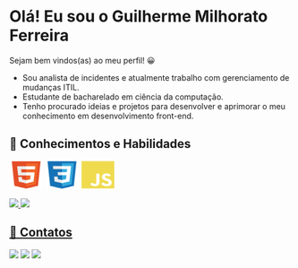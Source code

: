 <h1>Olá! Eu sou o Guilherme Milhorato Ferreira</h1>       

Sejam bem vindos(as) ao meu perfil! 😀
- Sou analista de incidentes e atualmente trabalho com gerenciamento de mudanças ITIL.
- Estudante de bacharelado em ciência da computação.
- Tenho procurado ideias e projetos para desenvolver e aprimorar o meu conhecimento em desenvolvimento front-end.

<h2>📖 Conhecimentos e Habilidades</h2>

<div>
  <img align="center" alt="Rafa-HTML" height="50" width="60" src="https://raw.githubusercontent.com/devicons/devicon/master/icons/html5/html5-original.svg">
  <img align="center" alt="Rafa-CSS" height="50" width="60" src="https://raw.githubusercontent.com/devicons/devicon/master/icons/css3/css3-original.svg">
  <img align="center" alt="Rafa-Js" height="50" width="60" src="https://raw.githubusercontent.com/devicons/devicon/master/icons/javascript/javascript-plain.svg">
 </div><br>

<div>
  <a href="https://github.com/guilhermemilhoratoferreira">
  <img height="150em" src="https://github-readme-stats.vercel.app/api?username=guilhermemilhoratoferreira&show_icons=true&theme=dark&include_all_commits=true&count_private=true"/>
  <img height="150em" src="https://github-readme-stats.vercel.app/api/top-langs/?username=guilhermemilhoratoferreira&layout=compact&langs_count=7&theme=dark"/>
</div>
 
<h2>📧 Contatos</h2> 
<div> 
  <a href = "mailto:guilhermemilhoratoferreira@gmail.com"><img src="https://img.shields.io/badge/-Gmail-%23333?style=for-the-badge&logo=gmail&logoColor=white" target="_blank"></a>
  <a href = "mailto:guilhermemilhoratoferreira"><img src="https://img.shields.io/badge/Microsoft_Outlook-0078D4?style=for-the-badge&logo=microsoft-outlook&logoColor=white" target="_blank"></a>
  <a href="https://www.linkedin.com/in/guilhermemilhoratoferreira" target="_blank"><img src="https://img.shields.io/badge/-LinkedIn-%230077B5?style=for-the-badge&logo=linkedin&logoColor=white" target="_blank"></a> 
</div>
  
 
  
#
